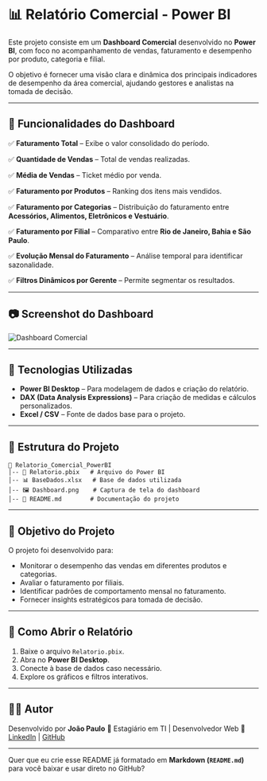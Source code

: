 # 📊 Relatório Comercial - Power BI

Este projeto consiste em um **Dashboard Comercial** desenvolvido no **Power BI**, com foco no acompanhamento de vendas, faturamento e desempenho por produto, categoria e filial.

O objetivo é fornecer uma visão clara e dinâmica dos principais indicadores de desempenho da área comercial, ajudando gestores e analistas na tomada de decisão.

---

## 📌 Funcionalidades do Dashboard

✅ **Faturamento Total** – Exibe o valor consolidado do período.

✅ **Quantidade de Vendas** – Total de vendas realizadas.

✅ **Média de Vendas** – Ticket médio por venda.

✅ **Faturamento por Produtos** – Ranking dos itens mais vendidos.

✅ **Faturamento por Categorias** – Distribuição do faturamento entre **Acessórios, Alimentos, Eletrônicos e Vestuário**.

✅ **Faturamento por Filial** – Comparativo entre **Rio de Janeiro, Bahia e São Paulo**.

✅ **Evolução Mensal do Faturamento** – Análise temporal para identificar sazonalidade.

✅ **Filtros Dinâmicos por Gerente** – Permite segmentar os resultados.

---

## 📷 Screenshot do Dashboard

![Dashboard Comercial](./Dashboard.png)

---

## 🚀 Tecnologias Utilizadas

* **Power BI Desktop** – Para modelagem de dados e criação do relatório.
* **DAX (Data Analysis Expressions)** – Para criação de medidas e cálculos personalizados.
* **Excel / CSV** – Fonte de dados base para o projeto.

---

## 📂 Estrutura do Projeto

```
📁 Relatorio_Comercial_PowerBI
│-- 📄 Relatorio.pbix   # Arquivo do Power BI
│-- 📊 BaseDados.xlsx   # Base de dados utilizada
│-- 🖼️ Dashboard.png    # Captura de tela do dashboard
│-- 📄 README.md        # Documentação do projeto
```

---

## 🎯 Objetivo do Projeto

O projeto foi desenvolvido para:

* Monitorar o desempenho das vendas em diferentes produtos e categorias.
* Avaliar o faturamento por filiais.
* Identificar padrões de comportamento mensal no faturamento.
* Fornecer insights estratégicos para tomada de decisão.

---

## 📌 Como Abrir o Relatório

1. Baixe o arquivo `Relatorio.pbix`.
2. Abra no **Power BI Desktop**.
3. Conecte à base de dados caso necessário.
4. Explore os gráficos e filtros interativos.

---

## 👨‍💻 Autor

Desenvolvido por **João Paulo**
📍 Estagiário em TI | Desenvolvedor Web
🔗 [LinkedIn](www.linkedin.com/in/joaopaulodevtech) | [GitHub](https://github.com/Joaodevtech)

---

Quer que eu crie esse README já formatado em **Markdown (`README.md`)** para você baixar e usar direto no GitHub?
